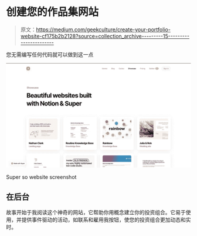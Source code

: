 # 创建您的作品集网站

> 原文：<https://medium.com/geekculture/create-your-portfolio-website-cf175b2b2128?source=collection_archive---------15----------------------->

您无需编写任何代码就可以做到这一点

![](img/5378ebc43bd33d565a88cdcd04e4e7a9.png)

Super so website screenshot

## 在后台

故事开始于我阅读这个神奇的网站，它帮助你用概念建立你的投资组合。它易于使用，并提供事件驱动的活动，如联系和雇用我按钮，使您的投资组合更加动态和实时。